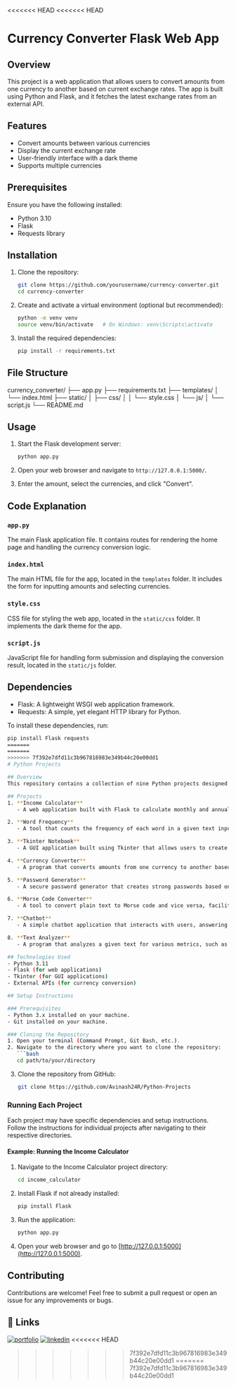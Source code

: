 <<<<<<< HEAD
<<<<<<< HEAD
# Currency Converter Flask Web App

## Overview
This project is a web application that allows users to convert amounts from one currency to another based on current exchange rates. The app is built using Python and Flask, and it fetches the latest exchange rates from an external API.

## Features
- Convert amounts between various currencies
- Display the current exchange rate
- User-friendly interface with a dark theme
- Supports multiple currencies

## Prerequisites
Ensure you have the following installed:
- Python 3.10
- Flask
- Requests library

## Installation
1. Clone the repository:
    ```bash
    git clone https://github.com/yourusername/currency-converter.git
    cd currency-converter
    ```

2. Create and activate a virtual environment (optional but recommended):
    ```bash
    python -m venv venv
    source venv/bin/activate   # On Windows: venv\Scripts\activate
    ```

3. Install the required dependencies:
    ```bash
    pip install -r requirements.txt
    ```

## File Structure
currency_converter/
├── app.py
├── requirements.txt
├── templates/
│   └── index.html
├── static/
│   ├── css/
│   │   └── style.css
│   └── js/
│       └── script.js
└── README.md

## Usage
1. Start the Flask development server:
    ```bash
    python app.py
    ```

2. Open your web browser and navigate to `http://127.0.0.1:5000/`.

3. Enter the amount, select the currencies, and click "Convert".

## Code Explanation

### `app.py`
The main Flask application file. It contains routes for rendering the home page and handling the currency conversion logic.

### `index.html`
The main HTML file for the app, located in the `templates` folder. It includes the form for inputting amounts and selecting currencies.

### `style.css`
CSS file for styling the web app, located in the `static/css` folder. It implements the dark theme for the app.

### `script.js`
JavaScript file for handling form submission and displaying the conversion result, located in the `static/js` folder.

## Dependencies
- Flask: A lightweight WSGI web application framework.
- Requests: A simple, yet elegant HTTP library for Python.

To install these dependencies, run:
```bash
pip install Flask requests
=======
=======
>>>>>>> 7f392e7dfd11c3b967816983e349b44c20e00dd1
# Python Projects

## Overview
This repository contains a collection of nine Python projects designed to enhance programming skills and explore different functionalities of the Python language. Each project focuses on a unique application, demonstrating practical use cases and problem-solving techniques.

## Projects
1. **Income Calculator**
   - A web application built with Flask to calculate monthly and annual income, as well as income tax based on user-defined sources.

2. **Word Frequency**
   - A tool that counts the frequency of each word in a given text input, useful for text analysis and processing.

3. **Tkinter Notebook**
   - A GUI application built using Tkinter that allows users to create and manage notes in a simple and intuitive interface.

4. **Currency Converter**
   - A program that converts amounts from one currency to another based on current exchange rates, pulling data from an external API.

5. **Password Generator**
   - A secure password generator that creates strong passwords based on user-defined criteria such as length and character types.

6. **Morse Code Converter**
   - A tool to convert plain text to Morse code and vice versa, facilitating learning and understanding of Morse code.

7. **Chatbot**
   - A simple chatbot application that interacts with users, answering questions and providing information based on predefined responses.

8. **Text Analyzer**
   - A program that analyzes a given text for various metrics, such as readability, word count, and sentence structure.

## Technologies Used
- Python 3.11
- Flask (for web applications)
- Tkinter (for GUI applications)
- External APIs (for currency conversion)

## Setup Instructions

### Prerequisites
- Python 3.x installed on your machine.
- Git installed on your machine.

### Cloning the Repository
1. Open your terminal (Command Prompt, Git Bash, etc.).
2. Navigate to the directory where you want to clone the repository:
   ```bash
   cd path/to/your/directory
   ```
3. Clone the repository from GitHub:
   ```bash
   git clone https://github.com/Avinash24R/Python-Projects
   ```
   

### Running Each Project
Each project may have specific dependencies and setup instructions. Follow the instructions for individual projects after navigating to their respective directories.

#### Example: Running the Income Calculator
1. Navigate to the Income Calculator project directory:
   ```bash
   cd income_calculator
   ```
2. Install Flask if not already installed:
   ```bash
   pip install Flask
   ```
3. Run the application:
   ```bash
   python app.py
   ```
4. Open your web browser and go to [http://127.0.0.1:5000](http://127.0.0.1:5000).

## Contributing
Contributions are welcome! Feel free to submit a pull request or open an issue for any improvements or bugs.


## 🔗 Links
[![portfolio](https://img.shields.io/badge/my_portfolio-000?style=for-the-badge&logo=ko-fi&logoColor=white)](https://github.com/Avinash24R)
[![linkedin](https://img.shields.io/badge/linkedin-0A66C2?style=for-the-badge&logo=linkedin&logoColor=white)](https://in.linkedin.com/in/avinash-rout-58a26a28b?original_referer=https%3A%2F%2Fwww.google.com%2F)
<<<<<<< HEAD
>>>>>>> 7f392e7dfd11c3b967816983e349b44c20e00dd1
=======
>>>>>>> 7f392e7dfd11c3b967816983e349b44c20e00dd1
